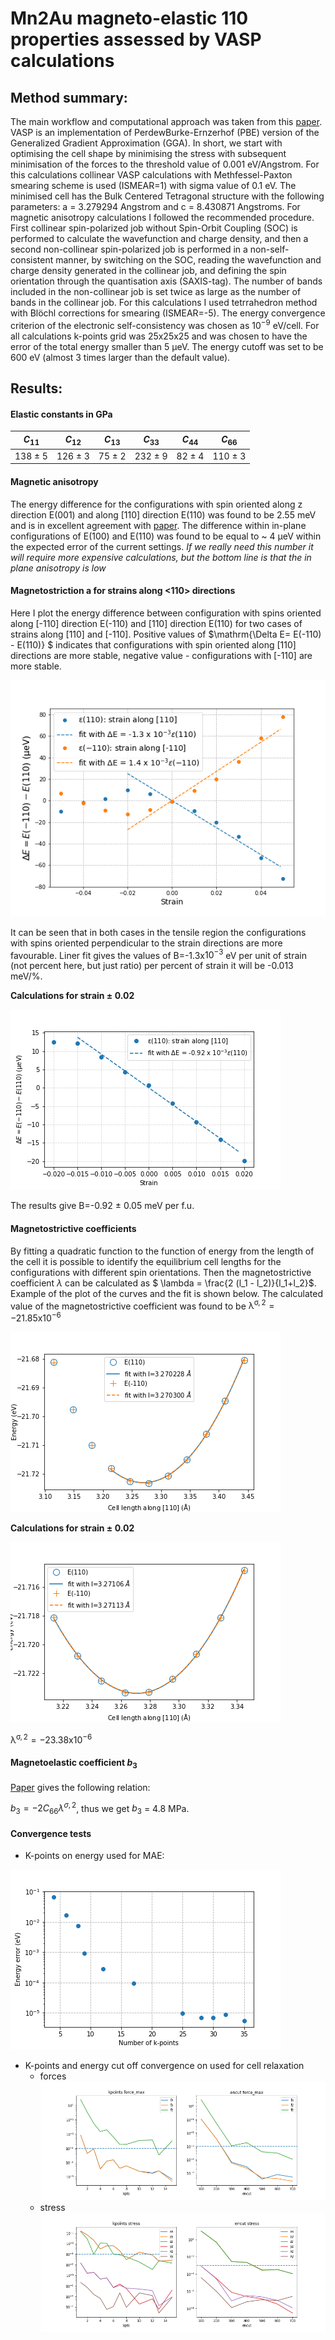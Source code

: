 # Mn2Au magneto-elastic 110 properties assessed by VASP calculations

## Method summary:

The main workflow and computational approach was taken from this [paper](https://arxiv.org/abs/2009.01638). VASP is an implementation of PerdewBurke-Ernzerhof (PBE) version of the Generalized Gradient Approximation (GGA). In short, we start with optimising the cell shape by minimising the stress with subsequent minimisation of the forces to the threshold value of 0.001 eV/Angstrom. For this calculations collinear VASP calculations with Methfessel-Paxton smearing scheme is used (ISMEAR=1) with sigma value of 0.1 eV. The minimised cell has the Bulk Centered Tetragonal structure with the following parameters: a = 3.279294 Angstrom and c = 8.430871 Angstroms.
For magnetic anisotropy calculations I followed the recommended procedure. First collinear spin-polarized job without Spin-Orbit Coupling (SOC) is performed to calculate the wavefunction and charge density, and then a second non-collinear spin-polarized job is performed in a non-self-consistent manner, by switching on the SOC, reading the wavefunction and charge density generated in the collinear job, and defining the spin orientation through the quantisation axis (SAXIS-tag). The number of bands included in the non-collinear job is set twice as large as the number of bands in the collinear job. For this calculations I used tetrrahedron method with Blöchl corrections for smearing (ISMEAR=-5). The energy convergence criterion of the electronic self-consistency was chosen as $10^{−9}$ eV/cell.
For all calculations k-points grid was 25x25x25 and was chosen to have the error of the total energy smaller than 5 $\mathrm{\mu eV}$. The energy cutoff was set to be 600 eV (almost 3 times larger than the default value).

## Results:
#### Elastic constants in GPa
| $C_{11}$      | $C_{12}$    | $C_{13}$  | $C_{33}$     |  $C_{44}$  | $C_{66}$     |
| :---------:   | :--------:  | :-------: | :-------:    | :-------:  | :-------:    |
| 138 $\pm$ 5   | 126 $\pm$ 3 | 75 $\pm$ 2| 232  $\pm$ 9 |82  $\pm$ 4 | 110  $\pm$ 3 |

#### Magnetic anisotropy
The energy difference for the configurations with spin oriented along z direction E(001) and along [110] direction E(110) was found to be 2.55 meV and is in excellent agreement with [paper](https://journals.aps.org/prb/abstract/10.1103/PhysRevB.81.212409). The difference within in-plane configurations of E(100) and E(110) was found to be equal to ~ 4 $\mathrm{\mu eV}$ within the expected error of the current settings. *If we really need this number it will require more expensive calculations, but the bottom line is that the in plane anisotropy is low*

#### Magnetostriction a for strains along <110> directions

Here I plot the energy difference between configuration with spins oriented along [-110] direction E(-110) and [110] direction E(110) for two cases of strains along [110] and [-110]. Positive values of $\mathrm{\Delta E= E(-110) - E(110)} $ indicates that configurations with spin oriented along [110] directions are more stable, negative value - configurations with [-110] are more stable.

![image](Magnetostriction_Mn2Au.png)

It can be seen that in both cases in the tensile region the configurations with spins oriented perpendicular to the strain directions are more favourable. Liner fit gives the values of B=-1.3x$\mathrm{10^{-3}}$ eV per unit of strain (not percent here, but just ratio) per percent of strain it will be -0.013 meV/%.

**Calculations for strain $\pm$ 0.02**

![image](smaller_strain_magnetostriction.png)

The results give B=-0.92 $\pm$ 0.05 meV per f.u.

#### Magnetostrictive coefficients

By fitting a quadratic function to the function of energy from the length of the cell it is possible to identify the equilibrium cell lengths for the configurations with different spin orientations. Then the magnetostrictive coefficient $\lambda$ can be calculated as $ \lambda = \frac{2 (l_1 - l_2)}{l_1+l_2}$. Example of the plot of the curves and the fit is shown below. The calculated value of the magnetostrictive coefficient was found to be $\mathrm{\lambda^{\sigma, 2}=-21.85 x 10^{-6}}$


![image](EOS.png)

**Calculations for strain $\pm$ 0.02**

![image](smaller_strain_EOS.png)

$\mathrm{\lambda^{\sigma, 2}=-23.38 x 10^{-6}}$

#### Magnetoelastic coefficient $b_3$
[Paper](https://arxiv.org/abs/2009.01638) gives the following relation:

$b_3 = - 2 C_{66} \lambda^{\sigma, 2}$, thus we get $b_3$ = 4.8 MPa.

#### Convergence tests

- K-points on energy used for MAE:

![image](k-points_convergence.png)

- K-points and energy cut off convergence on used for cell relaxation
    - forces
![image](conv_forces.png)
    - stress
![image](conv_stress.png)
